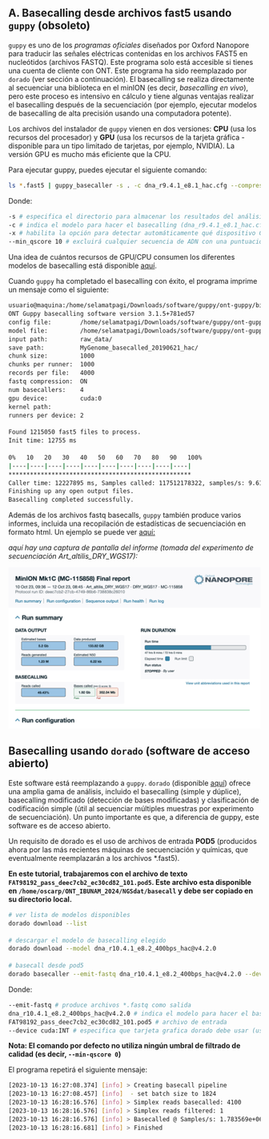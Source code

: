 ## A. Basecalling desde archivos fast5 usando `guppy` (obsoleto)

`guppy` es uno de los _programas oficiales_ diseñados por Oxford Nanopore para traducir las señales eléctricas contenidas en los archivos FAST5 en nucleótidos (archivos FASTQ). Este programa solo está accesible si tienes una cuenta de cliente con ONT. Este programa ha sido reemplazado por `dorado` (ver sección a continuación).
El basecalling se realiza directamente al secuenciar una biblioteca en el minION (es decir, _basecalling en vivo_), pero este proceso es intensivo en cálculo y tiene algunas ventajas realizar el basecalling después de la secuenciación (por ejemplo, ejecutar modelos de basecalling de alta precisión usando una computadora potente).

Los archivos del instalador de `guppy` vienen en dos versiones: **CPU** (usa los recursos del procesador) y **GPU** (usa los recursos de la tarjeta gráfica - disponible para un tipo limitado de tarjetas, por ejemplo, NVIDIA). La versión GPU es mucho más eficiente que la CPU.

Para ejecutar guppy, puedes ejecutar el siguiente comando:

```bash
ls *.fast5 | guppy_basecaller -s . -c dna_r9.4.1_e8.1_hac.cfg --compress_fastq --trim_adapters -x auto --min_qscore 10
```

Donde:

```bash
-s # especifica el directorio para almacenar los resultados del análisis
-c # indica el modelo para hacer el basecalling (dna_r9.4.1_e8.1_hac.cfg es uno de los modelos más precisos)
-x # habilita la opción para detectar automáticamente qué dispositivo GPU está disponible en la computadora
--min_qscore 10 # excluirá cualquier secuencia de ADN con una puntuación de calidad inferior a 10
```

Una idea de cuántos recursos de GPU/CPU consumen los diferentes modelos de basecalling está disponible [aquí](https://esr-nz.github.io/gpu_basecalling_testing/gpu_benchmarking.html#cfg_files).

Cuando `guppy` ha completado el basecalling con éxito, el programa imprime un mensaje como el siguiente:

```bash
usuario@maquina:/home/selamatpagi/Downloads/software/guppy/ont-guppy/bin/guppy_basecaller -s . -c dna_r9.4.1_e8.1_hac.cfg --compress_fastq --trim_adapters -x auto --min_qscore 10
ONT Guppy basecalling software version 3.1.5+781ed57
config file:        /home/selamatpagi/Downloads/software/guppy/ont-guppy/data/dna_r9.4.1_450bps_hac.cfg
model file:         /home/selamatpagi/Downloads/software/guppy/ont-guppy/data/template_r9.4.1_450bps_hac.jsn
input path:         raw_data/
save path:          MyGenome_basecalled_20190621_hac/
chunk size:         1000
chunks per runner:  1000
records per file:   4000
fastq compression:  ON
num basecallers:    4
gpu device:         cuda:0
kernel path:
runners per device: 2

Found 1215050 fast5 files to process.
Init time: 12755 ms

0%   10   20   30   40   50   60   70   80   90   100%
|----|----|----|----|----|----|----|----|----|----|
***************************************************
Caller time: 12227895 ms, Samples called: 117512178322, samples/s: 9.61017e+06
Finishing up any open output files.
Basecalling completed successfully.
```

Además de los archivos fastq basecalls, `guppy` también produce varios informes, incluida una recopilación de estadísticas de secuenciación en formato html. Un ejemplo se puede ver [aquí:](http://htmlpreview.github.io/?https://github.com/siriusb-nox/ONT-workshop-Oct-2023/blob/main/guppy/report_FAV15499_20231010_1636_deec7cb2.html)

*aquí hay una captura de pantalla del informe (tomada del experimento de secuenciación Art_altilis_DRY_WGS17):*
<p align="center">
 <img src="https://github.com/siriusb-nox/ONT-workshop-Oct-2023/blob/main/IMG/guppy_report_example_Art_altilis.png" alt="Una sección de un informe de guppy sobre un experimento de secuenciación"/>
</p>

## Basecalling usando `dorado` (software de acceso abierto)
Este software está reemplazando a `guppy`. `dorado` (disponible [aquí](https://github.com/nanoporetech/dorado)) ofrece una amplia gama de análisis, incluido el basecalling (simple y dúplice), basecalling modificado (detección de bases modificadas) y clasificación de codificación simple (útil al secuenciar múltiples muestras por experimento de secuenciación). Un punto importante es que, a diferencia de guppy, este software es de acceso abierto.

Un requisito de dorado es el uso de archivos de entrada **POD5** (producidos ahora por las más recientes máquinas de secuenciación y químicas, que eventualmente reemplazarán a los archivos *.fast5).

**En este tutorial, trabajaremos con el archivo de texto `FAT98192_pass_deec7cb2_ec30cd82_101.pod5`. Este archivo esta disponible en `/home/oscarp/ONT_IBUNAM_2024/NGSdat/basecall` y debe ser copiado en su directorio local.**

```bash
# ver lista de modelos disponibles
dorado download --list

# descargar el modelo de basecalling elegido
dorado download --model dna_r10.4.1_e8.2_400bps_hac@v4.2.0

# basecall desde pod5
dorado basecaller --emit-fastq dna_r10.4.1_e8.2_400bps_hac@v4.2.0 --device cuda:0 FAT98192_pass_deec7cb2_ec30cd82_101.pod5 > FAT98192_pass_deec7cb2_ec30cd82_101.fastq
```

Donde:

```bash
--emit-fastq # produce archivos *.fastq como salida
dna_r10.4.1_e8.2_400bps_hac@v4.2.0 # indica el modelo para hacer el basecalling (este es el modelo más preciso)
FAT98192_pass_deec7cb2_ec30cd82_101.pod5 # archivo de entrada
--device cuda:INT # especifica que tarjeta grafica dorado debe usar (usar cuda:all) para emplear todas las tarjetas disponibles  
```

**Nota: El comando por defecto no utiliza ningún umbral de filtrado de calidad (es decir, `--min-qscore 0`)**

El programa repetirá el siguiente mensaje:
```bash
[2023-10-13 16:27:08.374] [info] > Creating basecall pipeline
[2023-10-13 16:27:08.457] [info]  - set batch size to 1824
[2023-10-13 16:28:16.576] [info] > Simplex reads basecalled: 4100
[2023-10-13 16:28:16.576] [info] > Simplex reads filtered: 1
[2023-10-13 16:28:16.576] [info] > Basecalled @ Samples/s: 1.783569e+06
[2023-10-13 16:28:16.681] [info] > Finished
